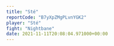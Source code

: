 ```yaml
---
title: "Sté"
reportCode: "B7yXpZMgPLvnYGK2"
player: "Sté"
fight: "Nightbane"
date: 2021-11-11T20:08:04.971000+00:00
---
```

